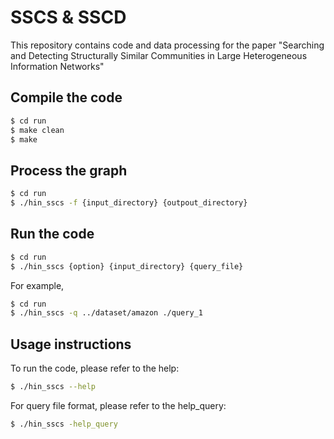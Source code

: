 # SSCS & SSCD

This repository contains code and data processing for the paper "Searching and Detecting Structurally Similar Communities in Large Heterogeneous Information Networks"

## Compile the code
```sh
$ cd run
$ make clean
$ make
```

## Process the graph
```sh
$ cd run
$ ./hin_sscs -f {input_directory} {outpout_directory}
```


## Run the code
```sh
$ cd run
$ ./hin_sscs {option} {input_directory} {query_file}
```

For example,
```sh
$ cd run
$ ./hin_sscs -q ../dataset/amazon ./query_1
```

## Usage instructions
To run the code, please refer to the help: 
```sh
$ ./hin_sscs --help
```

For query file format, please refer to the help_query: 
```sh
$ ./hin_sscs -help_query
```